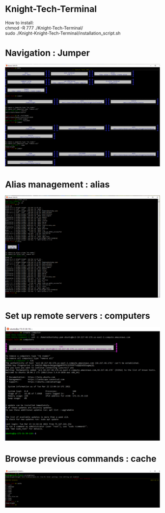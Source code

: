 # Knight-Tech-Terminal

How to install: <br />
chmod -R 777 ./Knight-Tech-Terminal/ <br />
sudo ./Knight-Knight-Tech-Terminal/installation_script.sh <br />


# Navigation : Jumper
![alt text for screen readers](/assets/jumper.PNG "Better Navigation")

# Alias management : alias
![alt text for screen readers](/assets/alias.png "Better Navigation")

# Set up remote servers : computers
![alt text for screen readers](/assets/remote.png "Better Navigation")

# Browse previous commands : cache
![alt text for screen readers](/assets/cache.PNG "Better Navigation")
